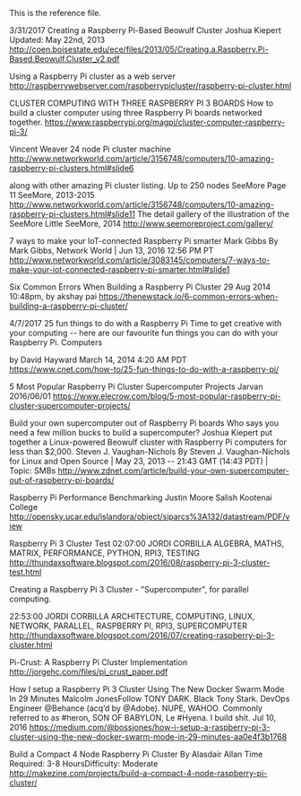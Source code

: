 This is the reference file.

3/31/2017
Creating a Raspberry Pi-Based Beowulf Cluster
Joshua Kiepert
Updated: May 22nd, 2013
http://coen.boisestate.edu/ece/files/2013/05/Creating.a.Raspberry.Pi-Based.Beowulf.Cluster_v2.pdf

Using a Raspberry Pi cluster as a web server
http://raspberrywebserver.com/raspberrypicluster/raspberry-pi-cluster.html

CLUSTER COMPUTING WITH THREE RASPBERRY PI 3 BOARDS
How to build a cluster computer using three Raspberry Pi boards networked together.
https://www.raspberrypi.org/magpi/cluster-computer-raspberry-pi-3/

Vincent Weaver
24 node Pi cluster machine
http://www.networkworld.com/article/3156748/computers/10-amazing-raspberry-pi-clusters.html#slide6

along with other amazing Pi cluster listing.
Up to 250 nodes SeeMore Page 11
SeeMore, 2013-2015
http://www.networkworld.com/article/3156748/computers/10-amazing-raspberry-pi-clusters.html#slide11
The detail gallery of the illustration of the SeeMore
Little SeeMore, 2014
http://www.seemoreproject.com/gallery/


7 ways to make your IoT-connected Raspberry Pi smarter
 Mark Gibbs By Mark Gibbs, Network World | Jun 13, 2016 12:56 PM PT
 http://www.networkworld.com/article/3083145/computers/7-ways-to-make-your-iot-connected-raspberry-pi-smarter.html#slide1

 Six Common Errors When Building a Raspberry Pi Cluster
 29 Aug 2014 10:48pm, by akshay pai
 https://thenewstack.io/6-common-errors-when-building-a-raspberry-pi-cluster/

4/7/2017
25 fun things to do with a Raspberry Pi
Time to get creative with your computing -- here are our favourite fun things you can do with your Raspberry Pi.
Computers

by David Hayward
March 14, 2014 4:20 AM PDT
https://www.cnet.com/how-to/25-fun-things-to-do-with-a-raspberry-pi/

5 Most Popular Raspberry Pi Cluster Supercomputer Projects
 Jarvan    2016/06/01
https://www.elecrow.com/blog/5-most-popular-raspberry-pi-cluster-supercomputer-projects/

Build your own supercomputer out of Raspberry Pi boards
Who says you need a few million bucks to build a supercomputer? Joshua Kiepert put together a Linux-powered Beowulf cluster with Raspberry Pi computers for less than $2,000.
 Steven J. Vaughan-Nichols
By Steven J. Vaughan-Nichols for Linux and Open Source | May 23, 2013 -- 21:43 GMT (14:43 PDT) | Topic: SMBs
http://www.zdnet.com/article/build-your-own-supercomputer-out-of-raspberry-pi-boards/

Raspberry Pi
Performance Benchmarking
Justin Moore
Salish Kootenai College
http://opensky.ucar.edu/islandora/object/siparcs%3A132/datastream/PDF/view

Raspberry Pi 3 Cluster Test
 02:07:00  JORDI CORBILLA  ALGEBRA, MATHS, MATRIX, PERFORMANCE, PYTHON, RPI3, TESTING
http://thundaxsoftware.blogspot.com/2016/08/raspberry-pi-3-cluster-test.html

Creating a Raspberry Pi 3 Cluster - "Supercomputer", for parallel computing.

 22:53:00  JORDI CORBILLA  ARCHITECTURE, COMPUTING, LINUX, NETWORK, PARALLEL, RASPBERRY PI, RPI3, SUPERCOMPUTER
http://thundaxsoftware.blogspot.com/2016/07/creating-raspberry-pi-3-cluster.html

Pi-Crust: A Raspberry Pi Cluster Implementation
http://jorgehc.com/files/pi_crust_paper.pdf

How I setup a Raspberry Pi 3 Cluster Using The New Docker Swarm Mode In 29 Minutes
Malcolm JonesFollow
TONY DARK. Black Tony Stark. DevOps Engineer @Behance (acq’d by @Adobe). NUPE, WAHOO. Commonly referred to as #heron, SON OF BABYLON, Le #Hyena. I build shit.
Jul 10, 2016
https://medium.com/@bossjones/how-i-setup-a-raspberry-pi-3-cluster-using-the-new-docker-swarm-mode-in-29-minutes-aa0e4f3b1768


Build a Compact 4 Node Raspberry Pi Cluster
By Alasdair Allan Time Required: 3-8 HoursDifficulty: Moderate
http://makezine.com/projects/build-a-compact-4-node-raspberry-pi-cluster/
